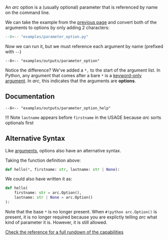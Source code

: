 An *arc* option is a (usually optional) parameter that is referenced by name on the command line.

We can take the example from the [previous page](./arguments.md) and convert both of the arguments to options by only adding 2 characters:
```py title="examples/parameter_option.py"
--8<-- "examples/parameter_option.py"
```

Now we can run it, but we must reference each argument by name (prefixed with `--`)
```console
--8<-- "examples/outputs/parameter_option"
```

Notice the difference? We've added a `*,` to the start of the argument list. In Python, any argument that comes after a bare `*` is a [keyword-only argument](https://www.python.org/dev/peps/pep-3102/). In *arc*, this indicates that
the arguments are **options**.


## Documentation
```console
--8<-- "examples/outputs/parameter_option_help"
```
!!! Note
    `lastname` appears before `firstname` in the USAGE because *arc* sorts optionals first

## Alternative Syntax
Like [arguments](./arguments.md#alternative-syntax), options also have an alternative syntax.

Taking the function definition above:
```py
def hello(*, firstname: str, lastname: str | None):
```
We could also have written it as:
```py
def hello(
    firstname: str = arc.Option(),
    lastname: str | None = arc.Option()
):
```
Note that the base `*` is no longer present. When `#!python arc.Option()` is present, it is no longer required because you are explictly telling *arc* what kind of parameter it is. However, it is still allowed.

[Check the reference for a full rundown of the capabilities](../../reference/define/param/constructors.md#arc.define.param.constructors.Option)
